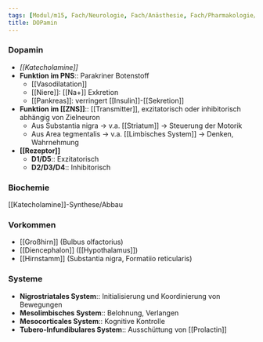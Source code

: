 ```yaml
---
tags: [Modul/m15, Fach/Neurologie, Fach/Anästhesie, Fach/Pharmakologie/Medikament]
title: DOPamin
---
```

### Dopamin 
- *[[Katecholamine]]*
- **Funktion im PNS**:: Parakriner Botenstoff
	- [[Vasodilatation]]
	- [[Niere]]: [[Na+]] Exkretion
	- [[Pankreas]]: verringert [[Insulin]]-[[Sekretion]]
- **Funktion im [[ZNS]]**:: [[Transmitter]], exzitatorisch oder inhibitorisch abhängig von Zielneuron
	- Aus Substantia nigra → v.a. [[Striatum]] → Steuerung der Motorik
	- Aus Area tegmentalis → v.a. [[Limbisches System]] → Denken, Wahrnehmung
- **[[Rezeptor]]**
	- **D1/D5**:: Exzitatorisch
	- **D2/D3/D4**:: Inhibitorisch
### Biochemie
[[Katecholamine]]-Synthese/Abbau

### Vorkommen
- [[Großhirn]] (Bulbus olfactorius)
- [[Diencephalon]] ([[Hypothalamus]])
- [[Hirnstamm]] (Substantia nigra, Formatiio reticularis)

### Systeme
- **Nigrostriatales System**:: Initialisierung und Koordinierung von Bewegungen
- **Mesolimbisches System**:: Belohnung, Verlangen
- **Mesocorticales System**:: Kognitive Kontrolle
- **Tubero-Infundibulares System**:: Ausschüttung von [[Prolactin]]